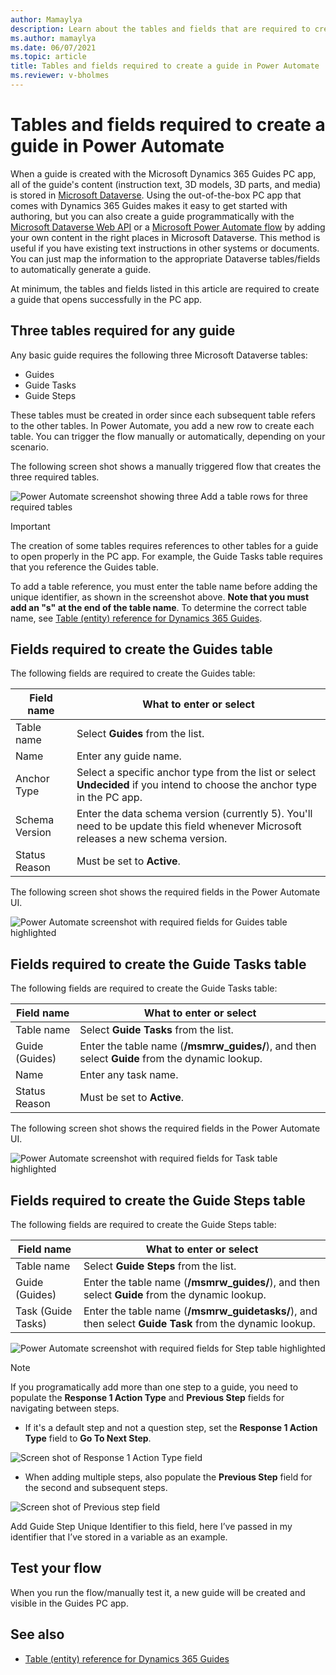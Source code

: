 ```yaml
---
author: Mamaylya
description: Learn about the tables and fields that are required to create a guide (in Microsoft Dynamics 365 Guides) using Microsoft Power Automate.
ms.author: mamaylya
ms.date: 06/07/2021
ms.topic: article
title: Tables and fields required to create a guide in Power Automate
ms.reviewer: v-bholmes
---
```


# Tables and fields required to create a guide in Power Automate

When a guide is created with the Microsoft Dynamics 365 Guides PC app, all of the guide's content (instruction text, 3D models, 3D parts, and media) is stored in [Microsoft Dataverse](https://docs.microsoft.com/powerapps/maker/data-platform/data-platform-intro). Using the out-of-the-box PC app that comes with Dynamics 365 Guides makes it easy to get started with authoring, but you can also create a guide programmatically with the [Microsoft Dataverse Web API](https://docs.microsoft.com/powerapps/developer/data-platform/webapi/overview) or a [Microsoft Power Automate flow](https://docs.microsoft.com/power-automate/getting-started#create-your-first-flow) by adding your own content in the right places in Microsoft Dataverse. This method is useful if you have existing text instructions in other systems or documents. You can just map the information to the appropriate Dataverse tables/fields to automatically generate a guide.

At minimum, the tables and fields listed in this article are required to create a guide that opens successfully in the PC app.

## Three tables required for any guide

Any basic guide requires the following three Microsoft Dataverse tables:

- Guides
- Guide Tasks
- Guide Steps

These tables must be created in order since each subsequent table refers to the other tables. In Power Automate, you add a new row to create each table. You can trigger the flow manually or automatically, depending on your scenario. 

The following screen shot shows a manually triggered flow that creates the three required tables.

![Power Automate screenshot showing three Add a table rows for three required tables](media/power-automate-create-tables.PNG "Power Automate screenshot showing three Add a table rows for three required tables")

> [!IMPORTANT]
> The creation of some tables requires references to other tables for a guide to open properly in the PC app. For example, the 
Guide Tasks table requires that you reference the Guides table. 
>
> To add a table reference, you must enter the table name before adding the unique identifier, as shown in the screenshot above. **Note that you must add an "s" at the end of the table name**. To determine the correct table name, see [Table (entity) reference for Dynamics 365 Guides](developer-entity-reference.md). 

## Fields required to create the Guides table

The following fields are required to create the Guides table:

|Field name|What to enter or select|
|-------------------------------|-------------------------------------------------|
|Table name|Select **Guides** from the list.|
|Name|Enter any guide name.|
|Anchor Type|Select a specific anchor type from the list or select **Undecided** if you intend to choose the anchor type in the PC app.|
|Schema Version|Enter the data schema version (currently 5). You'll need to be update this field whenever Microsoft releases a new schema version.
|Status Reason|Must be set to **Active**.|

The following screen shot shows the required fields in the Power Automate UI.

![Power Automate screenshot with required fields for Guides table highlighted](media/power-automate-guide-creation-fields.PNG "Power Automate screenshot with required fields for Guides table highlighted")

## Fields required to create the Guide Tasks table

The following fields are required to create the Guide Tasks table:

|Field name|What to enter or select|
|-------------------------------|-------------------------------------------------|
|Table name|Select **Guide Tasks** from the list.|
|Guide (Guides)|Enter the table name (**/msmrw_guides/**), and then select **Guide** from the dynamic lookup.|
|Name|Enter any task name.|
|Status Reason|Must be set to **Active**.|

The following screen shot shows the required fields in the Power Automate UI.

![Power Automate screenshot with required fields for Task table highlighted](media/power-automate-task-creation-fields.PNG "Power Automate screenshot with required fields for Task table highlighted")

## Fields required to create the Guide Steps table

The following fields are required to create the Guide Steps table:

|Field name|What to enter or select|
|-------------------------------|-------------------------------------------------|
|Table name|Select **Guide Steps** from the list.|
|Guide (Guides)|Enter the table name (**/msmrw_guides/**), and then select **Guide** from the dynamic lookup.|
|Task (Guide Tasks)|Enter the table name (**/msmrw_guidetasks/**), and then select **Guide Task** from the dynamic lookup.|

![Power Automate screenshot with required fields for Step table highlighted](media/power-automate-step-creation-fields.PNG "Power Automate screenshot with required fields for Step table highlighted")

> [!NOTE]
> If you programatically add more than one step to a guide, you need to populate the **Response 1 Action Type** and **Previous Step** fields for navigating between steps. 
>
>- If it's a default step and not a question step, set the **Response 1 Action Type** field to **Go To Next Step**.
>
> ![Screen shot of Response 1 Action Type field](media/response-1-action-type.PNG "Screen shot of Response 1 Action Type field]")
>
>- When adding multiple steps, also populate the **Previous Step** field for the second and subsequent steps.
>
> ![Screen shot of Previous step field](media/previous-step-field.PNG "Screen shot of Previous step field]")
> 
> Add Guide Step Unique Identifier to this field, here I’ve passed in my identifier that I’ve stored in a variable as an example.

## Test your flow

When you run the flow/manually test it, a new guide will be created and visible in the Guides PC app. 

## See also

- [Table (entity) reference for Dynamics 365 Guides](developer-entity-reference.md)
